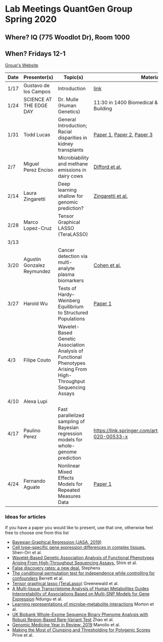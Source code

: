# Lab Meetings QuantGen Group Spring 2020

## Where? IQ (775 Woodlot Dr), Room 1000

## When? Fridays 12-1

[Group's Website](http://quantgen.github.io/)

| Date           | Presenter(s)     |  Topic(s)        |  Materials    |
| -------------  | ---------------- | ---------------- | ------------- |
| 1/17 | Gustavo de los Campos | Introduction |  [link](https://www.nature.com/articles/nmeth.1439#Sec2) |
| 1/24 | SCIENCE AT THE EDGE DAY | Dr. Mulle (Human Genetics) | 11:30 in 1400 Biomedical & Physical Sciences Building |
| 1/31 | Todd Lucas | General Introduction; Racial disparities in kidney transplants | [Paper 1](http://europepmc.org/article/MED/26952001#free-full-text), [Paper 2](https://reader.elsevier.com/reader/sd/pii/S0955470X02800040?token=F35CD9DC0DBAED12AC0AACD40C8F63DD7F7CAD97B07B65F83D12676984DF1B779CA8EB951FD5A6D072765E78332E8D47), [Paper 3](https://onlinelibrary-wiley-com.proxy2.cl.msu.edu/doi/pdfdirect/10.1111/ajt.15526) |
| 2/7 | Miguel Perez Enciso | Microbiability and methane emissions in dairy cows | [Difford et al.](https://journals.plos.org/plosgenetics/article?id=10.1371/journal.pgen.1007580) |
| 2/14 | Laura Zingaretti | Deep learning shallow for genomic prediction? | [Zingaretti et al.](https://www.frontiersin.org/articles/10.3389/fpls.2020.00025/full) |
| 2/28 | Marco Lopez-Cruz | Tensor Graphical LASSO (TeraLASSO) |  |
| 3/13 |  |  |  |
| 3/20 | Agustin Gonzalez Reymundez | Cancer detection via multi-analyte plasma biomarkers | [Cohen et al.](https://www.ncbi.nlm.nih.gov/pmc/articles/PMC6080308/pdf/nihms982921.pdf) |
| 3/27 | Harold Wu | Tests of Hardy–Weinberg Equilibrium to Structured Populations | [Paper 1](https://www.genetics.org/content/213/3/759) |
| 4/3 |  Filipe Couto| Wavelet-Based Genetic Association Analysis of Functional Phenotypes Arising From High-Throughput Sequencing Assays |  |
| 4/10 | Alexa Lupi |  |  |
| 4/17 | Paulino Perez | Fast parallelized sampling of Bayesian regression models for whole-genome prediction | https://link.springer.com/article/10.1186/s12711-020-00533-x |
| 4/24 | Fernando Aguate | Nonlinear Mixed Effects Models for Repeated Measures Data | [Paper 1](https://www.jstor.org/stable/2532087?seq=1) |


### Ideas for articles

If you have a paper you would like to present, use that one, otherwise feel free to choose one from this list
* [Bayesian Graphical Regression (JASA, 2019)](https://amstat.tandfonline.com/doi/full/10.1080/01621459.2017.1389739#.XjBHKRdJlUM)
* [Cell type–specific gene expression differences in complex tissues.](https://www.nature.com/articles/nmeth.1439#Sec2) Shen-Orr et al.
* [Wavelet-Based Genetic Association Analysis of Functional Phenotypes Arising From High-Throughput Sequencing Assays.](https://www.ncbi.nlm.nih.gov/pmc/articles/PMC5795621/) Shim et al.
* [False discovery rates: a new deal.](https://academic.oup.com/biostatistics/article/18/2/275/2557030) Stephens
* [The conditional permutation test for independence while controlling for confounders](https://rss.onlinelibrary.wiley.com/doi/10.1111/rssb.12340) Berrett et al.
* [Tensor graphical lasso (TeraLasso)](https://rss.onlinelibrary.wiley.com/doi/10.1111/rssb.12339) Greenewald et al.
* [A Multi-tissue Transcriptome Analysis of Human Metabolites Guides Interpretability of Associations Based on Multi-SNP Models for Gene Expression](https://www.cell.com/ajhg/fulltext/S0002-9297(20)30003-3) Ndungu et al.
* [Learning representations of microbe–metabolite interactions](https://www.nature.com/articles/s41592-019-0616-3) Morton et al.
* [UK Biobank Whole-Exome Sequence Binary Phenome Analysis with Robust Region-Based Rare-Variant Test](https://www.cell.com/ajhg/fulltext/S0002-9297(19)30433-1) Zhao et al.
* [Genomic Medicine Year in Review: 2019](https://www.cell.com/ajhg/fulltext/S0002-9297(19)30427-6) Manolio et al.
* [Making the Most of Clumping and Thresholding for Polygenic Scores](https://www.cell.com/ajhg/fulltext/S0002-9297(19)30422-7) Prive et al.

